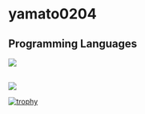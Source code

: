 # yamato0204

## Programming Languages

<img src="https://skillicons.dev/icons?i=html,go,js,typescript,python,php," /> <br /><br />

![](https://github-readme-stats.vercel.app/api/top-langs?username=yamato0204)

[![trophy](https://github-profile-trophy.vercel.app/?username=yamato0204)](https://github.com/yamato0204/github-profile-trophy)
